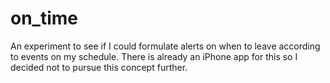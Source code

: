 # on_time

An experiment to see if I could formulate alerts on when to leave according to events on my schedule. There is already an iPhone app for this so I decided not to pursue this concept further.
